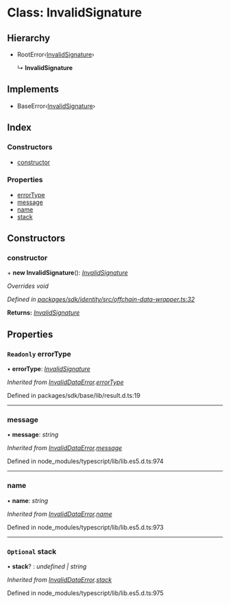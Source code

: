 # Class: InvalidSignature

## Hierarchy

* RootError‹[InvalidSignature](../enums/_offchain_data_wrapper_.offchainerrortypes.md#invalidsignature)›

  ↳ **InvalidSignature**

## Implements

* BaseError‹[InvalidSignature](../enums/_offchain_data_wrapper_.offchainerrortypes.md#invalidsignature)›

## Index

### Constructors

* [constructor](_offchain_data_wrapper_.invalidsignature.md#constructor)

### Properties

* [errorType](_offchain_data_wrapper_.invalidsignature.md#readonly-errortype)
* [message](_offchain_data_wrapper_.invalidsignature.md#message)
* [name](_offchain_data_wrapper_.invalidsignature.md#name)
* [stack](_offchain_data_wrapper_.invalidsignature.md#optional-stack)

## Constructors

###  constructor

\+ **new InvalidSignature**(): *[InvalidSignature](_offchain_data_wrapper_.invalidsignature.md)*

*Overrides void*

*Defined in [packages/sdk/identity/src/offchain-data-wrapper.ts:32](https://github.com/celo-org/celo-monorepo/blob/master/packages/sdk/identity/src/offchain-data-wrapper.ts#L32)*

**Returns:** *[InvalidSignature](_offchain_data_wrapper_.invalidsignature.md)*

## Properties

### `Readonly` errorType

• **errorType**: *[InvalidSignature](../enums/_offchain_data_wrapper_.offchainerrortypes.md#invalidsignature)*

*Inherited from [InvalidDataError](_offchain_accessors_errors_.invaliddataerror.md).[errorType](_offchain_accessors_errors_.invaliddataerror.md#readonly-errortype)*

Defined in packages/sdk/base/lib/result.d.ts:19

___

###  message

• **message**: *string*

*Inherited from [InvalidDataError](_offchain_accessors_errors_.invaliddataerror.md).[message](_offchain_accessors_errors_.invaliddataerror.md#message)*

Defined in node_modules/typescript/lib/lib.es5.d.ts:974

___

###  name

• **name**: *string*

*Inherited from [InvalidDataError](_offchain_accessors_errors_.invaliddataerror.md).[name](_offchain_accessors_errors_.invaliddataerror.md#name)*

Defined in node_modules/typescript/lib/lib.es5.d.ts:973

___

### `Optional` stack

• **stack**? : *undefined | string*

*Inherited from [InvalidDataError](_offchain_accessors_errors_.invaliddataerror.md).[stack](_offchain_accessors_errors_.invaliddataerror.md#optional-stack)*

Defined in node_modules/typescript/lib/lib.es5.d.ts:975
